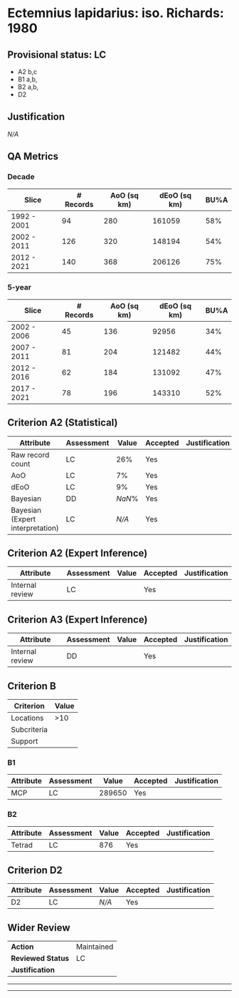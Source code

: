 # Ectemnius lapidarius: iso. Richards: 1980
## Provisional status: LC
- A2 b,c
- B1 a,b, 
- B2 a,b, 
- D2

## Justification
*N/A*
## QA Metrics
### Decade
| Slice | # Records | AoO (sq km) | dEoO (sq km) |BU%A |
|---|---|---|---|---|
|1992 - 2001|94|280|161059|58%|
|2002 - 2011|126|320|148194|54%|
|2012 - 2021|140|368|206126|75%|
### 5-year
| Slice | # Records | AoO (sq km) | dEoO (sq km) |BU%A |
|---|---|---|---|---|
|2002 - 2006|45|136|92956|34%|
|2007 - 2011|81|204|121482|44%|
|2012 - 2016|62|184|131092|47%|
|2017 - 2021|78|196|143310|52%|
## Criterion A2 (Statistical)
|Attribute|Assessment|Value|Accepted|Justification
|---|---|---|---|---|
|Raw record count|LC|26%|Yes||
|AoO|LC|7%|Yes||
|dEoO|LC|9%|Yes||
|Bayesian|DD|*NaN*%|Yes||
|Bayesian (Expert interpretation)|LC|*N/A*|Yes||
## Criterion A2 (Expert Inference)
|Attribute|Assessment|Value|Accepted|Justification
|---|---|---|---|---|
|Internal review|LC||Yes||
## Criterion A3 (Expert Inference)
|Attribute|Assessment|Value|Accepted|Justification
|---|---|---|---|---|
|Internal review|DD||Yes||
## Criterion B
|Criterion| Value|
|---|---|
|Locations|>10|
|Subcriteria||
|Support||
### B1
|Attribute|Assessment|Value|Accepted|Justification
|---|---|---|---|---|
|MCP|LC|289650|Yes||
### B2
|Attribute|Assessment|Value|Accepted|Justification
|---|---|---|---|---|
|Tetrad|LC|876|Yes||
## Criterion D2
|Attribute|Assessment|Value|Accepted|Justification
|---|---|---|---|---|
|D2|LC|*N/A*|Yes||
## Wider Review
|  |  |
|---|---|
|**Action**|Maintained|
|**Reviewed Status**|LC|
|**Justification**||
---
 ---
 <br><br>
